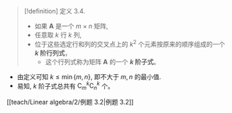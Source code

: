 > [!definition] 定义 3.4. 
> - 如果 $\boldsymbol{A}$ 是一个 $m \times n$ 矩阵, 
> - 任意取 $k$ 行 $k$ 列, 
> - 位于这些选定行和列的交叉点上的 $k^{2}$ 个元素按原来的顺序组成的一个 **$k$ 阶行列式**，
> 	- 这个行列式称为矩阵 $\boldsymbol{A}$ 的一个 **$k$ 阶子式**。

- 由定义可知 $k \leqslant \min \{m, n\}$, 即不大于 $m, n$ 的最小值. 
- 易知, $k$ 阶子式总共有 $\mathrm{C}_{m}^{k} \mathrm{C}_{n}^{k}$ 个。

[[teach/Linear algebra/2/例题 3.2|例题 3.2]]
